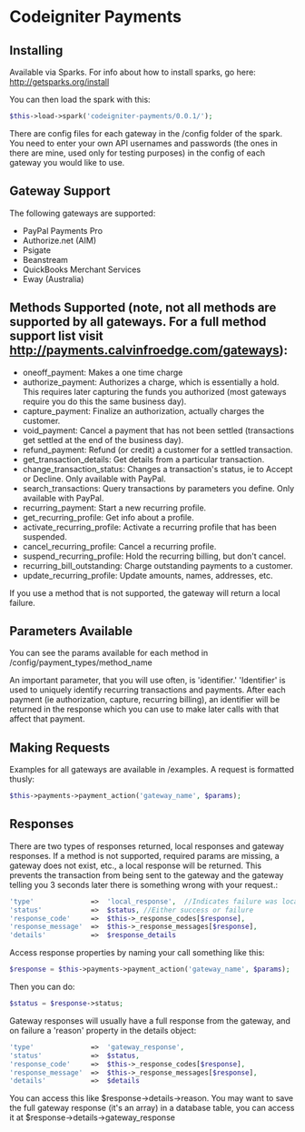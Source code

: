 # Codeigniter Payments

## Installing

Available via Sparks.  For info about how to install sparks, go here: http://getsparks.org/install

You can then load the spark with this:

```php
$this->load->spark('codeigniter-payments/0.0.1/');
```

There are config files for each gateway in the /config folder of the spark.  You need to enter your own API usernames and passwords (the ones in there are mine, used only for testing purposes) in the config of each gateway you would like to use.

## Gateway Support

The following gateways are supported:

- PayPal Payments Pro
- Authorize.net (AIM)
- Psigate
- Beanstream
- QuickBooks Merchant Services
- Eway (Australia)

## Methods Supported (note, not all methods are supported by all gateways.  For a full method support list visit http://payments.calvinfroedge.com/gateways):

- oneoff_payment: Makes a one time charge
- authorize_payment: Authorizes a charge, which is essentially a hold.  This requires later capturing the funds you authorized (most gateways require you do this the same business day).
- capture_payment: Finalize an authorization, actually charges the customer.
- void_payment: Cancel a payment that has not been settled (transactions get settled at the end of the business day).
- refund_payment: Refund (or credit) a customer for a settled transaction.
- get_transaction_details: Get details from a particular transaction.
- change_transaction_status: Changes a transaction's status, ie to Accept or Decline.  Only available with PayPal.
- search_transactions: Query transactions by parameters you define.  Only available with PayPal.
- recurring_payment: Start a new recurring profile.
- get_recurring_profile: Get info about a profile.
- activate_recurring_profile: Activate a recurring profile that has been suspended.
- cancel_recurring_profile: Cancel a recurring profile.
- suspend_recurring_profile: Hold the recurring billing, but don't cancel.
- recurring_bill_outstanding: Charge outstanding payments to a customer.
- update_recurring_profile: Update amounts, names, addresses, etc.

If you use a method that is not supported, the gateway will return a local failure.

## Parameters Available

You can see the params available for each method in /config/payment_types/method_name

An important parameter, that you will use often, is 'identifier.'  'Identifier' is used to uniquely identify recurring transactions and payments.  After each payment (ie authorization, capture, recurring billing), an identifier will be returned in the response which you can use to make later calls with that affect that payment.

## Making Requests

Examples for all gateways are available in /examples.  A request is formatted thusly:

```php
$this->payments->payment_action('gateway_name', $params);
```

## Responses

There are two types of responses returned, local responses and gateway responses.  If a method is not supported, required params are missing, a gateway does not exist, etc., a local response will be returned.  This prevents the transaction from being sent to the gateway and the gateway telling you 3 seconds later there is something wrong with your request.:

```php
'type'				=>	'local_response',  //Indicates failure was local
'status' 			=>	$status, //Either success or failure
'response_code' 	=>	$this->_response_codes[$response], 
'response_message' 	=>	$this->_response_messages[$response],
'details'			=>	$response_details
```
Access response properties by naming your call something like this:

```php
$response = $this->payments->payment_action('gateway_name', $params); 
```

Then you can do:

```php
$status = $response->status;
```

Gateway responses will usually have a full response from the gateway, and on failure a 'reason' property in the details object:

```php
'type'				=>	'gateway_response',
'status' 			=>	$status, 
'response_code' 	=>	$this->_response_codes[$response], 
'response_message' 	=>	$this->_response_messages[$response],
'details'			=>	$details
```

You can access this like $response->details->reason.  You may want to save the full gateway response (it's an array) in a database table, you can access it at $response->details->gateway_response